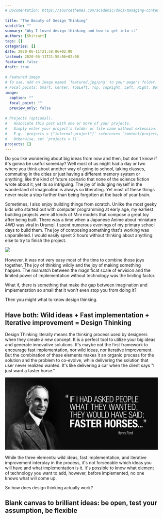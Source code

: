 ```yaml
---
# Documentation: https://sourcethemes.com/academic/docs/managing-content/

title: "The Beauty of Design Thinking"
subtitle: ""
summary: "Why I loved design thinking and how to get into it"
authors: [Shirzart]
tags: []
categories: []
date: 2020-06-11T21:58:06+02:00
lastmod: 2020-06-11T21:58:06+02:00
featured: false
draft: true

# Featured image
# To use, add an image named `featured.jpg/png` to your page's folder.
# Focal points: Smart, Center, TopLeft, Top, TopRight, Left, Right, BottomLeft, Bottom, BottomRight.
image:
  caption: ""
  focal_point: ""
  preview_only: false

# Projects (optional).
#   Associate this post with one or more of your projects.
#   Simply enter your project's folder or file name without extension.
#   E.g. `projects = ["internal-project"]` references `content/project/deep-learning/index.md`.
#   Otherwise, set `projects = []`.
projects: []
---
```

Do you like wondering about big ideas from now and then, but don't know if it's gonna be useful someday? Well most of us might had a day or two where you think about another way of going to school, taking classes, commuting in the cities or just having a different memory system or anything,  like the kind of future scenario that none of the science fiction wrote about it, yet its so intriguing. The joy of indulging myself in the wonderland of imagination is always so liberating. Yet most of these things never make a stop further than being forgotten at the back of your brain.

Sometimes, I also enjoy building things from scratch. Unlike the most geeky kids who started out with computer programming at early age, my earliest building projects were all kinds of Mini models that compose a great toy after being built. There was a time when a Japanese Anime about miniature 4WD was viral in Urumqi. I spent numerous evenings of my primary school days to build them. The joy of composing something that's working was unparalleled. I would easily spent 2 hours without thinking about anything else to try to finish the project.

<img src="./Mini4WD_model" width="860" />

However, it was not very easy most of the time to combine those joys together. The joy of thinking wildly and the joy of making something happen. The mismatch between the magnificat scale of envision and the limited power of implementation without technology was the limiting factor.

What if, there is something that make the gap between imagination and implementation so small that it won't even stop you from doing it?

Then you might what to know design thinking.

## Have both: Wild ideas + Fast implementation + Iterative improvement = Design Thinking

Design Thinking literally means the thinking process used by designers when they create a new concept. It is a perfect tool to utilize your big ideas and generate innovative solutions. It's maybe not the first framework to encourage fast implementation, nor wild ideas, nor iterative improvement. But the combination of these elements makes it an organic process for the solution and the problem to co-evolve, while delivering the solution that user never realized wanted. It's like delivering a car when the client says "I just want a faster horse."

<img src="./Henry-Ford-Faster-Horse-600x282.jpeg" width="860" />

While the three elements: wild ideas, fast implementation, and iterative improvement interplay in the process, it's not forseeable which ideas you will have and what implementation is it. It's possible to know what element of technology you want to add, however, before implemented, no one knows what will come up.

So how does design thinking actually work?

## Blank canvas to brilliant ideas: be open, test your assumption, be flexible


